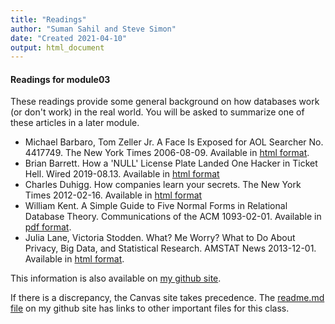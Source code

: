 ```yaml
---
title: "Readings"
author: "Suman Sahil and Steve Simon"
date: "Created 2021-04-10"
output: html_document
---
```


#### Readings for module03

These readings provide some general background on how databases work (or don't work) in the real world. You will be asked to summarize one of these articles in a later module.

+ Michael Barbaro, Tom Zeller Jr. A Face Is Exposed for AOL Searcher No. 4417749. The New York Times 2006-08-09. Available in [html format][barb].
+ Brian Barrett. How a 'NULL' License Plate Landed One Hacker in Ticket Hell. Wired 2019-08.13. Available in [html format][barr]
+ Charles Duhigg. How companies learn your secrets. The New York Times 2012-02-16. Available in [html format][duhi]
+ William Kent. A Simple Guide to Five Normal Forms in Relational Database Theory. Communications of the ACM 1093-02-01. Available in [pdf format][kent].
+ Julia Lane, Victoria Stodden. What? Me Worry? What to Do About Privacy, Big Data, and Statistical Research. AMSTAT News 2013-12-01. Available in [html format][lane].

<!---my git--->
This information is also available on [my github site][thisf].

If there is a discrepancy, the Canvas site takes precedence. The [readme.md file][mygit] on my github site has links to other important files for this class.

[thisf]: https://github.com/pmean/introduction-to-sql/blob/master/modules/5508-03-handouts.md
[mygit]: https://github.com/pmean/introduction-to-sql/blob/master/README.md
<!---my git--->

<!--links-->

[barb]: https://www.nytimes.com/2006/08/09/technology/09aol.html
[barr]: https://www.wired.com/story/null-license-plate-landed-one-hacker-ticket-hell/
[duhi]: https://www.nytimes.com/2012/02/19/magazine/shopping-habits.html
[kent]: https://www.cs.dartmouth.edu/~cs61/Resources/Papers/CACM%20Kent%20Five%20Normal%20Forms.pdf
[lane]: https://magazine.amstat.org/blog/2013/12/01/bigdatastatresearch/







